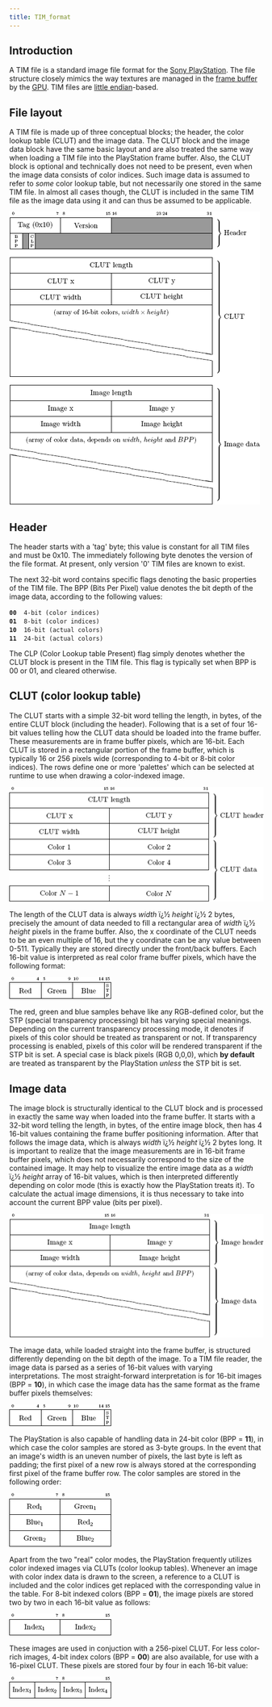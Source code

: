 ```yaml
---
title: TIM_format
---
```


## Introduction

A TIM file is a standard image file format for the [Sony PlayStation](../PSX.md). The file structure closely mimics the way textures are managed in the [frame buffer](frame_buffer.md) by the [GPU](GPU.md). TIM files are [little endian](../Little_endian.md)-based.

  

## File layout

A TIM file is made up of three conceptual blocks; the header, the color lookup table (CLUT) and the image data. The CLUT block and the image data block have the same basic layout and are also treated the same way when loading a TIM file into the PlayStation frame buffer. Also, the CLUT block is optional and technically does not need to be present, even when the image data consists of color indices. Such image data is assumed to refer to *some* color lookup table, but not necessarily one stored in the same TIM file. In almost all cases though, the CLUT is included in the same TIM file as the image data using it and can thus be assumed to be applicable.

  



![](../assets/PSX_TIM_file_layout.png)



  
  

## Header

The header starts with a 'tag' byte; this value is constant for all TIM files and must be 0x10. The immediately following byte denotes the version of the file format. At present, only version '0' TIM files are known to exist.

The next 32-bit word contains specific flags denoting the basic properties of the TIM file. The BPP (Bits Per Pixel) value denotes the bit depth of the image data, according to the following values:

**`00`**`  4-bit (color indices)`  
**`01`**`  8-bit (color indices)`  
**`10`**`  16-bit (actual colors)`  
**`11`**`  24-bit (actual colors)`

The CLP (Color Lookup table Present) flag simply denotes whether the CLUT block is present in the TIM file. This flag is typically set when BPP is 00 or 01, and cleared otherwise.

  

## CLUT (color lookup table)

The CLUT starts with a simple 32-bit word telling the length, in bytes, of the entire CLUT block (including the header). Following that is a set of four 16-bit values telling how the CLUT data should be loaded into the frame buffer. These measurements are in frame buffer pixels, which are 16-bit. Each CLUT is stored in a rectangular portion of the frame buffer, which is typically 16 or 256 pixels wide (corresponding to 4-bit or 8-bit color indices). The rows define one or more 'palettes' which can be selected at runtime to use when drawing a color-indexed image.

  



![](../assets/PSX_TIM_file_clut.png)



  
The length of the CLUT data is always *width* ï¿½ *height* ï¿½ 2 bytes, precisely the amount of data needed to fill a rectangular area of *width* ï¿½ *height* pixels in the frame buffer. Also, the x coordinate of the CLUT needs to be an even multiple of 16, but the y coordinate can be any value between 0-511. Typically they are stored directly under the front/back buffers. Each 16-bit value is interpreted as real color frame buffer pixels, which have the following format:

  



![](../assets/PSX_color_formats_16.png)



  
The red, green and blue samples behave like any RGB-defined color, but the STP (special transparency processing) bit has varying special meanings. Depending on the current transparency processing mode, it denotes if pixels of this color should be treated as transparent or not. If transparency processing is enabled, pixels of this color will be rendered transparent if the STP bit is set. A special case is black pixels (RGB 0,0,0), which **by default** are treated as transparent by the PlayStation *unless* the STP bit is set.

  

## Image data

The image block is structurally identical to the CLUT block and is processed in exactly the same way when loaded into the frame buffer. It starts with a 32-bit word telling the length, in bytes, of the entire image block, then has 4 16-bit values containing the frame buffer positioning information. After that follows the image data, which is always *width* ï¿½ *height* ï¿½ 2 bytes long. It is important to realize that the image measurements are in 16-bit frame buffer pixels, which does not necessarily correspond to the size of the contained image. It may help to visualize the entire image data as a *width* ï¿½ *height* array of 16-bit values, which is then interpreted differently depending on color mode (this is exactly how the PlayStation treats it). To calculate the actual image dimensions, it is thus necessary to take into account the current BPP value (bits per pixel).

  



![](../assets/PSX_TIM_file_image.png)



  
The image data, while loaded straight into the frame buffer, is structured differently depending on the bit depth of the image. To a TIM file reader, the image data is parsed as a series of 16-bit values with varying interpretations. The most straight-forward interpretation is for 16-bit images (BPP = **10**), in which case the image data has the same format as the frame buffer pixels themselves:

  



![](../assets/PSX_color_formats_16.png)



  
The PlayStation is also capable of handling data in 24-bit color (BPP = **11**), in which case the color samples are stored as 3-byte groups. In the event that an image's width is an uneven number of pixels, the last byte is left as padding; the first pixel of a new row is always stored at the corresponding first pixel of the frame buffer row. The color samples are stored in the following order:

  



![](../assets/PSX_color_formats_24.png)



  
Apart from the two "real" color modes, the PlayStation frequently utilizes color indexed images via CLUTs (color lookup tables). Whenever an image with color index data is drawn to the screen, a reference to a CLUT is included and the color indices get replaced with the corresponding value in the table. For 8-bit indexed colors (BPP = **01**), the image pixels are stored two by two in each 16-bit value as follows:

  



![](../assets/PSX_color_formats_8.png)



  
These images are used in conjuction with a 256-pixel CLUT. For less color-rich images, 4-bit index colors (BPP = **00**) are also available, for use with a 16-pixel CLUT. These pixels are stored four by four in each 16-bit value:

  



![](../assets/PSX_color_formats_4.png)



  
